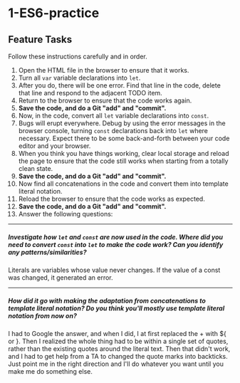 # 1-ES6-practice

## Feature Tasks

Follow these instructions carefully and in order.

1. Open the HTML file in the browser to ensure that it works.
2. Turn all `var` variable declarations into `let`.
3. After you do, there will be one error. Find that line in the code, delete that line and respond to the adjacent TODO item.
4. Return to the browser to ensure that the code works again.
5. **Save the code, and do a Git "add" and "commit".**
6. Now, in the code, convert all `let` variable declarations into `const`.
7. Bugs will erupt everywhere. Debug by using the error messages in the browser console, turning `const` declarations back into `let` where necessary. Expect there to be some back-and-forth between your code editor and your browser.
8. When you think you have things working, clear local storage and reload the page to ensure that the code still works when starting from a totally clean state.
9. **Save the code, and do a Git "add" and "commit".**
10. Now find all concatenations in the code and convert them into template literal notation.
11. Reload the browser to ensure that the code works as expected.
12. **Save the code, and do a Git "add" and "commit".**
13. Answer the following questions:

---

##### Investigate how `let` and `const` are now used in the code. Where did you need to convert `const` into `let` to make the code work? Can you identify any patterns/similarities?

Literals are variables whose value never changes.  If the value of a const was changed, it generated an error.

---

##### How did it go with making the adaptation from concatenations to template literal notation? Do you think you'll mostly use template literal notation from now on?

I had to Google the answer, and when I did, I at first replaced the + with ${ or }.  Then I realized the whole thing had to be within a single set of quotes, rather than the existing quotes around the literal text.  Then that didn't work, and I had to get help from a TA to changed the quote marks into backticks.  Just point me in the right direction and I'll do whatever you want until you make me do something else.
